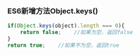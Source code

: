 ### ES6新增方法Object.keys()

```js
if(Object.keys(object).length === 0){
    return false;    //如果为空，返回false
}
return true;    //如果不为空，返回true
```